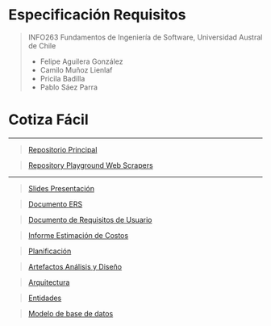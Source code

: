 # Especificación Requisitos

> INFO263 Fundamentos de Ingeniería de Software, Universidad Austral de Chile
>
> - Felipe Aguilera González
> - Camilo Muñoz Lienlaf
> - Pricila Badilla
> - Pablo Sáez Parra

# **Cotiza Fácil**
---

> [Repositorio Principal](https://github.com/PabloSzx/CotizaFacil)

> [Repository Playground Web Scrapers](https://github.com/PabloSzx/CotizaFacilWebScrapers)


---

> [Slides Presentación](https://docs.google.com/presentation/d/1LgTsM4fHhBTU0AkRl8E-yVsI41dQTvhRwSl03fziSuw/edit?usp=sharing)

> [Documento ERS](https://docs.google.com/document/d/1imHnSKCbUMR-4mrA6zGGKG4vd3CIDOhkVAurxlKUmzI/edit?usp=sharing)

> [Documento de Requisitos de Usuario](https://docs.google.com/document/d/1EI0lB7JbB2GDWFsNtrhxosI2e3dHZg1nAlzvHy_o-xc/edit?usp=sharing)

> [Informe Estimación de Costos](https://docs.google.com/document/d/110MMVKVn4dM5xsSYL9GJnLAHTpqod7DAQx5dipNoQxI/edit?usp=sharing)

> [Planificación](https://drive.google.com/file/d/1RsBocnvLYSt0kyiLz1LhkaSWHShqeX4H/view?usp=sharing)

> [Artefactos Análisis y Diseño](https://docs.google.com/document/d/1qxUKeS-ndZCyoxaTVuElVKf1onmRQU8o09NH6ktpLsc/edit?usp=sharing)

> [Arquitectura](https://drive.google.com/file/d/1g7s2uTFOHdgIyOQIeuD3ur1zW3MFFf32/view?usp=sharing)

> [Entidades](https://drive.google.com/file/d/1a_shjAYOnIm-OHbCT49Xj__GM68HNe6l/view?usp=sharing)

> [Modelo de base de datos](https://github.com/PabloSzx/ERS-Cotiza-Facil/blob/master/Modelo%20base%20de%20datos.pdf)
